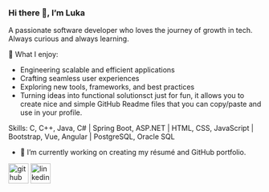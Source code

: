 ### Hi there 👋, I’m Luka
A passionate software developer who loves the journey of growth in tech. Always curious and always learning.

🚀 What I enjoy: 
- Engineering scalable and efficient applications
- Crafting seamless user experiences
- Exploring new tools, frameworks, and best practices
- Turning ideas into functional solutionsct just for fun, it allows you to create nice and simple GitHub Readme files that you can copy/paste and use in your profile.

Skills: C, C++, Java, C# | Spring Boot, ASP.NET | HTML, CSS, JavaScript | Bootstrap, Vue, Angular | PostgreSQL, Oracle SQL

- 🔭 I’m currently working on creating my résumé and GitHub portfolio. 


[<img src='https://cdn.jsdelivr.net/npm/simple-icons@3.0.1/icons/github.svg' alt='github' height='40'>](https://github.com/lostojicc)  [<img src='https://cdn.jsdelivr.net/npm/simple-icons@3.0.1/icons/linkedin.svg' alt='linkedin' height='40'>](https://www.linkedin.com/in/https://www.linkedin.com/in/luka-ostoji%C4%87//)  

